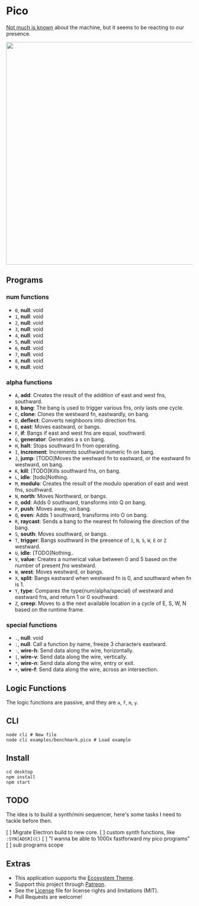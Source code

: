 # Pico

[Not much is known](http://wiki.xxiivv.com/Pico) about the machine, but it seems to be reacting to our presence.

<img src='https://raw.githubusercontent.com/hundredrabbits/Pico/master/PREVIEW.jpg' width="600"/>

## Programs

### num functions

- `0`, **null**: void
- `1`, **null**: void
- `2`, **null**: void
- `3`, **null**: void
- `4`, **null**: void
- `5`, **null**: void
- `6`, **null**: void
- `7`, **null**: void
- `8`, **null**: void
- `9`, **null**: void

### alpha functions

- `A`, **add**: Creates the result of the addition of east and west fns, southward.
- `B`, **bang**: The bang is used to trigger various fns, only lasts one cycle.
- `C`, **clone**: Clones the westward fn, eastwardly, on bang.
- `D`, **deflect**: Converts neighboors into direction fns.
- `E`, **east**: Moves eastward, or bangs.
- `F`, **if**: Bangs if east and west fns are equal, southward.
- `G`, **generator**: Generates a s on bang.
- `H`, **halt**: Stops southward fn from operating.
- `I`, **increment**: Increments southward numeric fn on bang.
- `J`, **jump**: [TODO]Moves the westward fn to eastward, or the eastward fn westward, on bang.
- `K`, **kill**: [TODO]Kills southward fns, on bang.
- `L`, **idle**: [todo]Nothing.
- `M`, **modulo**: Creates the result of the modulo operation of east and west fns, southward.
- `N`, **north**: Moves Northward, or bangs.
- `O`, **odd**: Adds 0 southward, transforms into Q on bang.
- `P`, **push**: Moves away, on bang.
- `Q`, **even**: Adds 1 southward, transforms into O on bang.
- `R`, **raycast**: Sends a bang to the nearest fn following the direction of the bang.
- `S`, **south**: Moves southward, or bangs.
- `T`, **trigger**: Bangs southward in the presence of `1`, `N`, `S`, `W`, `E` or `Z` westward.
- `U`, **idle**: [TODO]Nothing..
- `V`, **value**: Creates a numerical value between 0 and 5 based on the number of present _fns_ westward.
- `W`, **west**: Moves westward, or bangs.
- `X`, **split**: Bangs eastward when westward fn is 0, and southward when fn is 1.
- `Y`, **type**: Compares the type(num/alpha/special) of westward and eastward fns, and return 1 or 0 southward.
- `Z`, **creep**: Moves to a the next available location in a cycle of E, S, W, N based on the runtime frame.

### special functions

- `.`, **null**: void
- `:`, **null**: Call a function by name, freeze 3 characters eastward.
- `-`, **wire-h**: Send data along the wire, horizontally.
- `|`, **wire-v**: Send data along the wire, vertically.
- `*`, **wire-n**: Send data along the wire, entry or exit.
- `+`, **wire-f**: Send data along the wire, across an intersection.

## Logic Functions

The logic functions are passive, and they are `a`, `f`, `m`, `y`.

## CLI

```
node cli # New file
node cli examples/benchmark.pico # Load example
```

## Install

```
cd desktop
npm install
npm start
```

## TODO

The idea is to build a synth/mini sequencer, here's some tasks I need to tackle before then.

[ ] Migrate Electron build to new core.
[ ] custom synth functions, like `:SYN[ADSR](C)`
[ ] "I wanna be able to 1000x fastforward my pico programs"
[ ] sub programs scope

## Extras

- This application supports the [Ecosystem Theme](https://github.com/hundredrabbits/Themes).
- Support this project through [Patreon](https://patreon.com/100).
- See the [License](LICENSE.md) file for license rights and limitations (MIT).
- Pull Requests are welcome!
